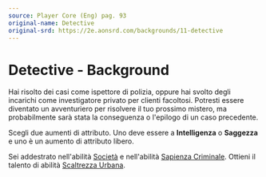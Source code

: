 ```yaml
---
source: Player Core (Eng) pag. 93
original-name: Detective
original-srd: https://2e.aonsrd.com/backgrounds/11-detective
---
```


# Detective - Background

Hai risolto dei casi come ispettore di polizia, oppure hai svolto degli
incarichi come investigatore privato per clienti facoltosi. Potresti essere
diventato un avventuriero per risolvere il tuo prossimo mistero, ma
probabilmente sarà stata la conseguenza o l'epilogo di un caso precedente.

Scegli due aumenti di attributo. Uno deve essere a **Intelligenza** o
**Saggezza** e uno è un aumento di attributo libero.

Sei addestrato nell'abilità [Società](/abilita/societa) e nell'abilità
[Sapienza Criminale](/abilita/sapienza). Ottieni il talento di abilità
[Scaltrezza Urbana](/talenti/scaltrezza-urbana).
